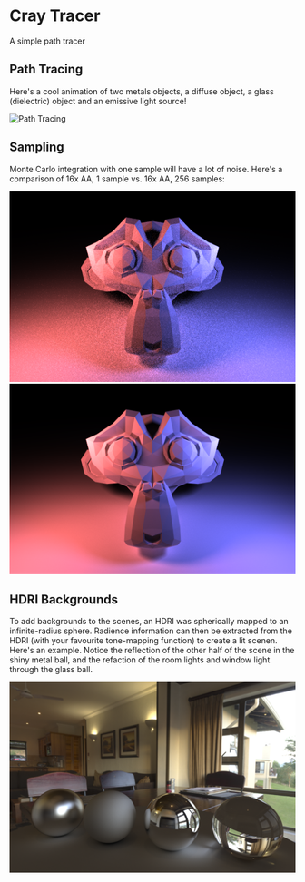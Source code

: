 # Cray Tracer
A simple path tracer


## Path Tracing
Here's a cool animation of two metals objects, a diffuse object, a glass (dielectric) object and an emissive light source!

![Path Tracing](example_pictures/path_rotate.gif)


## Sampling
Monte Carlo integration with one sample will have a lot of noise. Here's a comparison of 16x AA, 1 sample vs. 16x AA, 256 samples:

![1 Sample](example_pictures/256samples.bmp)
![256 Samples](example_pictures/4ksamples.bmp)

## HDRI Backgrounds
To add backgrounds to the scenes, an HDRI was spherically mapped to an infinite-radius sphere. Radience information can then be extracted from the HDRI (with your favourite tone-mapping function) to create a lit scenen. Here's an example. Notice the reflection of the other half of the scene in the shiny metal ball, and the refaction of the room lights and window light through the glass ball.

![HDRI](example_pictures/hdri.bmp)
